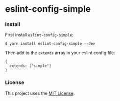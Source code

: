 # eslint-config-simple

<a name="install"></a>

### Install

First install `eslint-config-simple`:

```shell
$ yarn install eslint-config-simple --dev
```

Then add to the `extends` array in your eslint config file:

```json5
{
  extends: ["simple"]
}
```

<a name="license"></a>

### License

This project uses the [MIT License](/LICENSE.txt).
